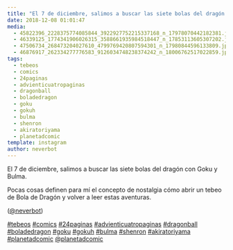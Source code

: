 ```yaml
---
title: "El 7 de diciembre, salimos a buscar las siete bolas del dragón con Goku y Bulma"
date: 2018-12-08 01:01:47
media: 
  - 45822396_2228375774085844_3922927752215337168_n_17978070442182381.jpg
  - 46339125_1774341906026315_3588661935984518447_n_17853113605307202.jpg
  - 47506734_268473204027610_4799769420807594301_n_17980844596133809.jpg
  - 46876917_262334277776583_9126034748238374242_n_18006762517022859.jpg
tags: 
  - tebeos
  - comics
  - 24paginas
  - advienticuatropaginas
  - dragonball
  - boladedragon
  - goku
  - gokuh
  - bulma
  - shenron
  - akiratoriyama
  - planetadcomic
template: instagram
author: neverbot
---
```


El 7 de diciembre, salimos a buscar las siete bolas del dragón con Goku y Bulma.

Pocas cosas definen para mí el concepto de nostalgia cómo abrir un tebeo de Bola de Dragón y volver a leer estas aventuras.

([@neverbot](https://instagram.com/neverbot))

[#tebeos](/tags/tebeos) [#comics](/tags/comics) [#24paginas](/tags/24paginas) [#advienticuatropaginas](/tags/advienticuatropaginas) [#dragonball](/tags/dragonball) [#boladedragon](/tags/boladedragon) [#goku](/tags/goku) [#gokuh](/tags/gokuh) [#bulma](/tags/bulma) [#shenron](/tags/shenron) [#akiratoriyama](/tags/akiratoriyama) [#planetadcomic](/tags/planetadcomic) [@planetadcomic](https://instagram.com/planetadcomic)
